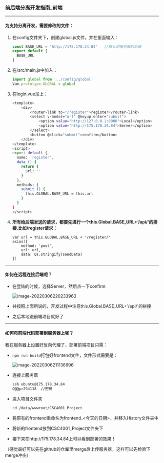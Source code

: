 ### 前后端分离开发指南_前端

---

#### 为支持分离开发，需要修改的文件：

1. 在config文件夹下，创建global.js文件，并在里面输入：

   ```js
   const BASE_URL = 'http://175.178.34.84'   //默认用服务器的后端
   export default {
     BASE_URL
   }
   ```

2. 在/src/main.js中加入：

   ```js
   import global from '../config/global'
   Vue.prototype.GLOBAL = global
   ```

3. 在login.vue加上：

   ```bash
   <template>
       <div>
           <router-link to="/register">register</router-link>
           <select v-model="url" @keyup.enter="submit">
               <option value="http://127.0.0.1:8000">Local</option>
               <option value="http://175.178.34.84">Server</option>
           </select>
           <button @click="submit">confirm</button>
       </div>
   </template>
   <script>
   export default {
     name: 'register',
     data () {
       return {
         url: ''
       }
     },
     methods: {
       submit () {
         this.GLOBAL.BASE_URL = this.url
       }
     }
   }
   </script>
   ```

4. **所有给后端发送的请求，都要先进行一个this.Global.BASE_URL+‘/api/’的拼接.比如/register请求：**

   ```vue
   var url = this.GLOBAL.BASE_URL + '/register/'
   axios({
       method: 'post',
       url: url,
       data: Qs.stringify(sendData)
   })
   ```

---

#### 如何在远程连接后端呢？

+ 在登陆的时候，选择Server，然后点一下confirm

  ![image-20220306220233963](C:\Users\LENOVO\AppData\Roaming\Typora\typora-user-images\image-20220306220233963.png)

+ 并按照上面所说的，开发过程中注意this.Global.BASE_URL+'/api/'的拼接

+ 之后本地跑前端项目就好了

---

#### 如何将前端代码部署到服务器上呢？

我在服务器上设置好反向代理了，部署前端项目只需：

+ `npm run build`打包好frontend文件，文件形式需要是：

  ![image-20220306211136696](C:\Users\LENOVO\AppData\Roaming\Typora\typora-user-images\image-20220306211136696.png)

+ 连接上服务器

  ```bash
  ssh ubuntu@175.178.34.84
  Q@@pr294118  //密码
  ```

+ 进入项目文件夹

  ```bash
  cd /data/wwwroot/CSC4001_Project
  ```

+ 将原有的frontend重命名为frontend_<今天的日期>，并移入History文件夹中

+ 将新的frontend放到CSC4001_Project文件夹下

+ 接下来在http://175.178.34.84上可以看到部署的效果！

（感觉最好可以先在github的仓库里merge后上传服务器，这样可以先检验下merge冲突）

